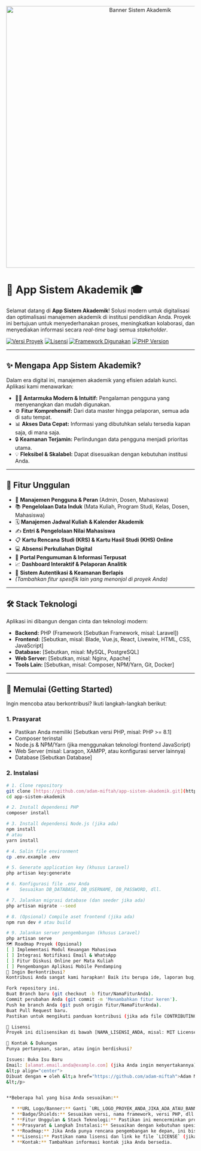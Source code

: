 <p align="center">
  <img src="URL_LOGO_PROYEK_ANDA_JIKA_ADA_ATAU_BANNER_KEREN" alt="Banner Sistem Akademik" width="700">
</p>

# 🚀 App Sistem Akademik 🎓

Selamat datang di **App Sistem Akademik**! Solusi modern untuk digitalisasi dan optimalisasi manajemen akademik di institusi pendidikan Anda. Proyek ini bertujuan untuk menyederhanakan proses, meningkatkan kolaborasi, dan menyediakan informasi secara _real-time_ bagi semua _stakeholder_.

[![Versi Proyek](https://img.shields.io/badge/version-1.0.0-blue?style=for-the-badge)](URL_MENUJU_RELEASE_NOTES_JIKA_ADA)
[![Lisensi](https://img.shields.io/github/license/adam-miftah/app-sistem-akademik?style=for-the-badge&color=brightgreen)](LICENSE_FILE_ANDA)
[![Framework Digunakan](https://img.shields.io/badge/Framework-Laravel_vX.Y-FF2D20?style=for-the-badge&logo=laravel)](https://laravel.com)
[![PHP Version](https://img.shields.io/badge/PHP-%3E%3D8.1-777BB4?style=for-the-badge&logo=php)](https://www.php.net/)

---

## ✨ Mengapa App Sistem Akademik?

Dalam era digital ini, manajemen akademik yang efisien adalah kunci. Aplikasi kami menawarkan:
* 🧑‍💻 **Antarmuka Modern & Intuitif:** Pengalaman pengguna yang menyenangkan dan mudah digunakan.
* ⚙️ **Fitur Komprehensif:** Dari data master hingga pelaporan, semua ada di satu tempat.
* 📊 **Akses Data Cepat:** Informasi yang dibutuhkan selalu tersedia kapan saja, di mana saja.
* 🔒 **Keamanan Terjamin:** Perlindungan data pengguna menjadi prioritas utama.
* 💡 **Fleksibel & Skalabel:** Dapat disesuaikan dengan kebutuhan institusi Anda.

---

## 🎯 Fitur Unggulan

* 👤 **Manajemen Pengguna & Peran** (Admin, Dosen, Mahasiswa)
* 📚 **Pengelolaan Data Induk** (Mata Kuliah, Program Studi, Kelas, Dosen, Mahasiswa)
* 🗓️ **Manajemen Jadwal Kuliah & Kalender Akademik**
* ✍️ **Entri & Pengelolaan Nilai Mahasiswa**
* 📋 **Kartu Rencana Studi (KRS) & Kartu Hasil Studi (KHS) Online**
* 💻 **Absensi Perkuliahan Digital**
* 📢 **Portal Pengumuman & Informasi Terpusat**
* 📈 **Dashboard Interaktif & Pelaporan Analitik**
* 🔐 **Sistem Autentikasi & Keamanan Berlapis**
* *(Tambahkan fitur spesifik lain yang menonjol di proyek Anda)*

---

## 🛠️ Stack Teknologi

Aplikasi ini dibangun dengan cinta dan teknologi modern:

* **Backend:** PHP (Framework [Sebutkan Framework, misal: Laravel])
* **Frontend:** [Sebutkan, misal: Blade, Vue.js, React, Livewire, HTML, CSS, JavaScript]
* **Database:** [Sebutkan, misal: MySQL, PostgreSQL]
* **Web Server:** [Sebutkan, misal: Nginx, Apache]
* **Tools Lain:** [Sebutkan, misal: Composer, NPM/Yarn, Git, Docker]

---

## 🚀 Memulai (Getting Started)

Ingin mencoba atau berkontribusi? Ikuti langkah-langkah berikut:

### 1. Prasyarat
* Pastikan Anda memiliki [Sebutkan versi PHP, misal: PHP >= 8.1]
* Composer terinstal
* Node.js & NPM/Yarn (jika menggunakan teknologi frontend JavaScript)
* Web Server (misal: Laragon, XAMPP, atau konfigurasi server lainnya)
* Database [Sebutkan Database]

### 2. Instalasi
```bash
# 1. Clone repository
git clone [https://github.com/adam-miftah/app-sistem-akademik.git](https://github.com/adam-miftah/app-sistem-akademik.git)
cd app-sistem-akademik

# 2. Install dependensi PHP
composer install

# 3. Install dependensi Node.js (jika ada)
npm install
# atau
yarn install

# 4. Salin file environment
cp .env.example .env

# 5. Generate application key (khusus Laravel)
php artisan key:generate

# 6. Konfigurasi file .env Anda
#    Sesuaikan DB_DATABASE, DB_USERNAME, DB_PASSWORD, dll.

# 7. Jalankan migrasi database (dan seeder jika ada)
php artisan migrate --seed

# 8. (Opsional) Compile aset frontend (jika ada)
npm run dev # atau build

# 9. Jalankan server pengembangan (khusus Laravel)
php artisan serve
🗺️ Roadmap Proyek (Opsional)
[ ] Implementasi Modul Keuangan Mahasiswa
[ ] Integrasi Notifikasi Email & WhatsApp
[ ] Fitur Diskusi Online per Mata Kuliah
[ ] Pengembangan Aplikasi Mobile Pendamping
🤝 Ingin Berkontribusi?
Kontribusi Anda sangat kami harapkan! Baik itu berupa ide, laporan bug, atau pull request.

Fork repository ini.
Buat Branch baru (git checkout -b fitur/NamaFiturAnda).
Commit perubahan Anda (git commit -m 'Menambahkan fitur keren').
Push ke branch Anda (git push origin fitur/NamaFiturAnda).
Buat Pull Request baru.
Pastikan untuk mengikuti panduan kontribusi (jika ada file CONTRIBUTING.md).

📜 Lisensi
Proyek ini dilisensikan di bawah [NAMA_LISENSI_ANDA, misal: MIT License]. Lihat file LICENSE untuk detail lengkap.

💌 Kontak & Dukungan
Punya pertanyaan, saran, atau ingin berdiskusi?

Issues: Buka Isu Baru
Email: [alamat.email.anda@example.com] (jika Anda ingin menyertakannya)
&lt;p align="center">
Dibuat dengan ❤️ oleh &lt;a href="https://github.com/adam-miftah">Adam Miftah&lt;/a> dan para kontributor.
&lt;/p>


**Beberapa hal yang bisa Anda sesuaikan:**

  * **URL Logo/Banner:** Ganti `URL_LOGO_PROYEK_ANDA_JIKA_ADA_ATAU_BANNER_KEREN` dengan link gambar yang relevan. Anda bisa buat banner menggunakan Canva atau tools sejenis.
  * **Badge/Shields:** Sesuaikan versi, nama framework, versi PHP, dll. Anda bisa mencari lebih banyak badge keren di [shields.io](https://shields.io/).
  * **Fitur Unggulan & Stack Teknologi:** Pastikan ini mencerminkan proyek Anda secara akurat.
  * **Prasyarat & Langkah Instalasi:** Sesuaikan dengan kebutuhan spesifik proyek Anda (misalnya, jika ada langkah build frontend yang berbeda).
  * **Roadmap:** Jika Anda punya rencana pengembangan ke depan, ini bisa jadi bagian yang menarik.
  * **Lisensi:** Pastikan nama lisensi dan link ke file `LICENSE` (jika ada) sudah benar.
  * **Kontak:** Tambahkan informasi kontak jika Anda bersedia.
